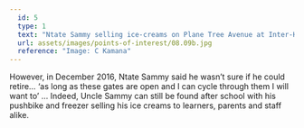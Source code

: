 ```yaml
---
  id: 5
  type: 1
  text: "Ntate Sammy selling ice-creams on Plane Tree Avenue at Inter-House Athletics (September 2015)."
  url: assets/images/points-of-interest/08.09b.jpg
  reference: "Image: C Kamana"
---
```

However, in December 2016, Ntate Sammy said he wasn’t sure if he could retire… ‘as long as these gates are open and I can cycle through them I will want to’ … Indeed, Uncle Sammy can still be found after school with his pushbike and freezer selling his ice creams to learners, parents and staff alike. 
